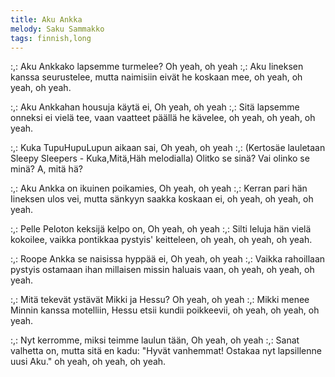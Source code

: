 ```yaml
---
title: Aku Ankka
melody: Saku Sammakko
tags: finnish,long
---
```


:,: Aku Ankkako lapsemme turmelee?
Oh yeah, oh yeah :,:
Aku Iineksen kanssa seurustelee,
mutta naimisiin eivät he koskaan mee,
oh yeah, oh yeah, oh yeah.

:,: Aku Ankkahan housuja käytä ei,
Oh yeah, oh yeah :,:
Sitä lapsemme onneksi ei vielä tee,
vaan vaatteet päällä he kävelee,
oh yeah, oh yeah, oh yeah.

:,: Kuka TupuHupuLupun aikaan sai,
Oh yeah, oh yeah :,:
(Kertosäe lauletaan Sleepy Sleepers - Kuka,Mitä,Häh melodialla)
Olitko se sinä?
Vai olinko se minä?
A, mitä hä?

:,: Aku Ankka on ikuinen poikamies,
Oh yeah, oh yeah :,:
Kerran pari hän Iineksen ulos vei,
mutta sänkyyn saakka koskaan ei,
oh yeah, oh yeah, oh yeah.

:,: Pelle Peloton keksijä kelpo on,
Oh yeah, oh yeah :,:
Silti leluja hän vielä kokoilee,
vaikka pontikkaa pystyis' keitteleen,
oh yeah, oh yeah, oh yeah.

:,: Roope Ankka se naisissa hyppää ei,
Oh yeah, oh yeah :,:
Vaikka rahoillaan pystyis ostamaan
ihan millaisen missin haluais vaan,
oh yeah, oh yeah, oh yeah.

:,: Mitä tekevät ystävät Mikki ja Hessu?
Oh yeah, oh yeah :,:
Mikki menee Minnin kanssa motelliin,
Hessu etsii kundii poikkeevii,
oh yeah, oh yeah, oh yeah.

:,: Nyt kerromme, miksi teimme laulun tään,
Oh yeah, oh yeah :,:
Sanat valhetta on, mutta sitä en kadu:
"Hyvät vanhemmat!
Ostakaa nyt lapsillenne uusi Aku."
oh yeah, oh yeah, oh yeah.

